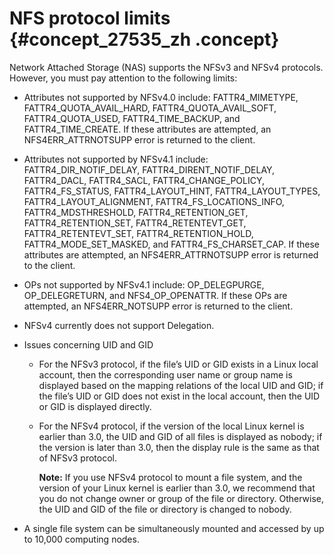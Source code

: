 # NFS protocol limits {#concept_27535_zh .concept}

Network Attached Storage \(NAS\) supports the NFSv3 and NFSv4 protocols. However, you must pay attention to the following limits:

-   Attributes not supported by NFSv4.0 include: FATTR4\_MIMETYPE, FATTR4\_QUOTA\_AVAIL\_HARD, FATTR4\_QUOTA\_AVAIL\_SOFT, FATTR4\_QUOTA\_USED, FATTR4\_TIME\_BACKUP, and FATTR4\_TIME\_CREATE. If these attributes are attempted, an NFS4ERR\_ATTRNOTSUPP error is returned to the client.

-   Attributes not supported by NFSv4.1 include: FATTR4\_DIR\_NOTIF\_DELAY, FATTR4\_DIRENT\_NOTIF\_DELAY, FATTR4\_DACL, FATTR4\_SACL, FATTR4\_CHANGE\_POLICY, FATTR4\_FS\_STATUS, FATTR4\_LAYOUT\_HINT, FATTR4\_LAYOUT\_TYPES, FATTR4\_LAYOUT\_ALIGNMENT, FATTR4\_FS\_LOCATIONS\_INFO, FATTR4\_MDSTHRESHOLD, FATTR4\_RETENTION\_GET, FATTR4\_RETENTION\_SET, FATTR4\_RETENTEVT\_GET, FATTR4\_RETENTEVT\_SET, FATTR4\_RETENTION\_HOLD, FATTR4\_MODE\_SET\_MASKED, and FATTR4\_FS\_CHARSET\_CAP. If these attributes are attempted, an NFS4ERR\_ATTRNOTSUPP error is returned to the client.

-   OPs not supported by NFSv4.1 include: OP\_DELEGPURGE, OP\_DELEGRETURN, and NFS4\_OP\_OPENATTR. If these OPs are attempted, an NFS4ERR\_NOTSUPP error is returned to the client.

-   NFSv4 currently does not support Delegation.

-   Issues concerning UID and GID

    -   For the NFSv3 protocol, if the file’s UID or GID exists in a Linux local account, then the corresponding user name or group name is displayed based on the mapping relations of the local UID and GID; if the file’s UID or GID does not exist in the local account, then the UID or GID is displayed directly.

    -   For the NFSv4 protocol, if the version of the local Linux kernel is earlier than 3.0, the UID and GID of all files is displayed as nobody; if the version is later than 3.0, then the display rule is the same as that of NFSv3 protocol.

        **Note:** If you use NFSv4 protocol to mount a file system, and the version of your Linux kernel is earlier than 3.0, we recommend that you do not change owner or group of the file or directory. Otherwise, the UID and GID of the file or directory is changed to nobody.

-   A single file system can be simultaneously mounted and accessed by up to 10,000 computing nodes.

